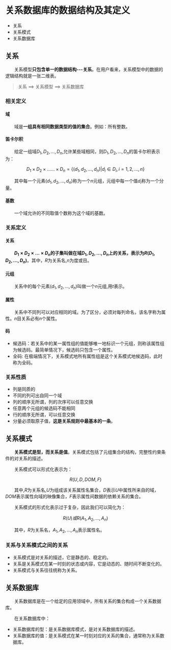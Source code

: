 # 关系数据库的数据结构及其定义

- 关系
- 关系模式
- 关系数据库

## 关系

&emsp;&emsp;关系模型**只包含单一的数据结构---关系**。在用户看来，关系模型中的数据的逻辑结构就是一张二维表。

> 关系 ==> 关系模型 ==> 关系数据库

### 相关定义

#### **域**

&emsp;&emsp;域是**一组具有相同数据类型的值的集合**。例如：所有整数。

#### **笛卡尔积**

&emsp;&emsp;给定一组域$D_1,D_2,...,D_n$,允许某些域相同，则$D_1,D_2,...,D_n$的笛卡尔积表示为：

$$
    D_1×D_2×……×D_n = \{ (d_1,d_2, ... ,d_n) | d_i∈D_i,i=1,2,...,n\}
$$

&emsp;&emsp;其中每一个元素$(d_1,d_2,...,d_n)$称为一个$n$元组，元组中每一个值$d_i$称为一个分量。

#### **基数**

&emsp;&emsp;一个域允许的不同取值个数称为这个域的基数。

### 关系定义

#### **关系**
   
&emsp;&emsp;**$D_1×D_2×...×D_n$的子集叫做在域$D_1,D_2,...,D_n$上的关系，表示为$R(D_1,D_2,...,D_n)$**。其中，$R$为关系名,$n$为度或目。

#### **元组**

&emsp;&emsp;关系中的每个元素$(d_1,d_2,...,d_n)$叫做一个$n$元组,用$t$表示。

#### **属性**
   
&emsp;&emsp;关系中不同列可以对应相同的域。为了区分，必须对每列命名，该名字称为属性。$n$目关系必有$n$个属性。

#### **码**

- 候选码：若关系中的某一属性组的值能够唯一地标识一个元组，则称该属性组为候选码。最简单情况下，候选码只包含一个属性。
- 全码: 在极端情况下，关系模式地所有属性组是这个关系模式地候选码，此时称为全码。

### 关系性质

- 列是同质的
- 不同的列可出自同一个域
- 列的顺序无所谓，列的次序可以任意交换
- 任意两个元组的候选码不能相同
- 行的顺序无所谓，可以任意交换
- 分量必须取原子值，**这是关系规则中最基本的一条**。

## 关系模式

&emsp;&emsp;**关系模式是型，而关系是值**。关系模式包括了元组集合的结构，完整性约束条件的对关系的描述。

&emsp;&emsp;关系模式可以形式化表示为：

$$
    R(U,D,DOM,F)
$$

&emsp;&emsp;其中,$R$为关系名,$U$为组成该关系属性名集合，$D$表示$U$中属性所来自的域，$DOM$表示属性向域的映像集合，$F$表示属性间数据的依赖关系的集合。

&emsp;&emsp;关系模式的形式化表示过于复杂，因此我们可以简化为：

$$
    R(U) 或 R(A_1,A_2,...,A_n)
$$

&emsp;&emsp;其中，$R$为关系名，$A_1,A_2,...,A_n$表示属性名。

### 关系与关系模式之间的关系

- 关系模式是对关系的描述，它是静态的、稳定的。
- 关系是关系模式在某一时刻的状态或内容，它是动态的、随时间不断变化的。
- 关系模式与关系往往统称为关系。

## 关系数据库

&emsp;&emsp;关系数据库是在一个给定的应用领域中，所有关系的集合构成一个关系数据库。

&emsp;&emsp;在关系数据库中：

- 关系数据库的型：是关系数据库模式，是对关系数据库的描述。
- 关系数据库的值：是关系模式在某一时刻对应的关系的集合，通常称为关系数据库。